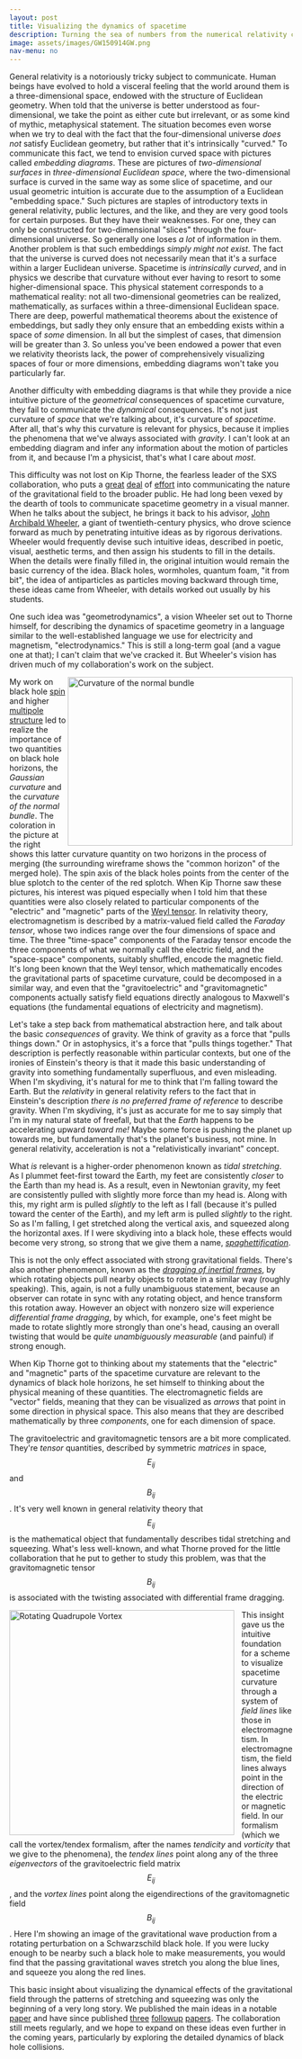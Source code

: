 ```yaml
---
layout: post
title: Visualizing the dynamics of spacetime
description: Turning the sea of numbers from the numerical relativity code into intuitive visualizations of the stretching and squeezing of space.
image: assets/images/GW150914GW.png
nav-menu: no
---
```


<head>
<script src="https://cdn.mathjax.org/mathjax/latest/MathJax.js?config=TeX-AMS-MML_HTMLorMML" type="text/javascript"></script>
</head>

General relativity is a notoriously tricky subject to communicate. Human beings have evolved to hold a visceral feeling that the world around them is a three-dimensional space, endowed with the structure of Euclidean geometry. When told that the universe is better understood as four-dimensional, we take the point as either cute but irrelevant, or as some kind of mythic, metaphysical statement. The situation becomes even worse when we try to deal with the fact that the four-dimensional universe *does not* satisfy Euclidean geometry, but rather that it's intrinsically "curved." To communicate this fact, we tend to envision curved space with pictures called *embedding diagrams*. These are pictures of *two-dimensional surfaces* in *three-dimensional Euclidean space*, where the two-dimensional surface is curved in the same way as some slice of spacetime, and our usual geometric intuition is accurate due to the assumption of a Euclidean "embedding space." Such pictures are staples of introductory texts in general relativity, public lectures, and the like, and they are very good tools for certain purposes. But they have their weaknesses. For one, they can only be constructed for two-dimensional "slices" through the four-dimensional universe. So generally one loses *a lot* of information in them. Another problem is that such embeddings *simply might not exist*. The fact that the universe is curved does not necessarily mean that it's a surface within a larger Euclidean universe. Spacetime is *intrinsically curved*, and in physics we describe that curvature without ever having to resort to some higher-dimensional space. This physical statement corresponds to a mathematical reality: not all two-dimensional geometries can be realized, mathematically, as surfaces within a three-dimensional Euclidean space. There are deep, powerful mathematical theorems about the existence of embeddings, but sadly they only ensure that an embedding exists within a space of *some* dimension. In all but the simplest of cases, that dimension will be greater than 3. So unless you've been endowed a power that even we relativity theorists lack, the power of comprehensively visualizing spaces of four or more dimensions, embedding diagrams won't take you particularly far. 

Another difficulty with embedding diagrams is that while they provide a nice intuitive picture of the *geometrical* consequences of spacetime curvature, they fail to communicate the *dynamical* consequences. It's not just curvature of *space* that we're talking about, it's curvature of *spacetime*. After all, that's why this curvature is relevant for physics, because it implies the phenomena that we've always associated with *gravity*. I can't look at an embedding diagram and infer any information about the motion of particles from it, and because I'm a physicist, that's what I care about *most*.

This difficulty was not lost on Kip Thorne, the fearless leader of the SXS collaboration, who puts a [great](https://www.amazon.com/Black-Holes-Time-Warps-Commonwealth/dp/0393312763) [deal](https://en.wikipedia.org/wiki/Interstellar_(film)) of [effort](https://www.amazon.com/Science-Interstellar-Kip-Thorne/dp/0393351378/) into communicating the nature of the gravitational field to the broader public. He had long been vexed by the dearth of tools to communicate spacetime geometry in a visual manner. When he talks about the subject, he brings it back to his advisor, [John Archibald Wheeler](https://en.wikipedia.org/wiki/John_Archibald_Wheeler), a giant of twentieth-century physics, who drove science forward as much by penetrating intuitive ideas as by rigorous derivations. Wheeler would frequently devise such intuitive ideas, described in poetic, visual, aesthetic terms, and then assign his students to fill in the details. When the details were finally filled in, the original intuition would remain the basic currency of the idea. Black holes, wormholes, quantum foam, "it from bit", the idea of antiparticles as particles moving backward through time, these ideas came from Wheeler, with details worked out usually by his students. 

One such idea was "geometrodynamics", a vision Wheeler set out to Thorne himself, for describing the dynamics of spacetime geometry in a language similar to the well-established language we use for electricity and magnetism, "electrodynamics." This is still a long-term goal (and a vague one at that); I can't claim that we've cracked it. But Wheeler's vision has driven much of my collaboration's work on the subject. 

<img src="https://stravinskian.github.io/site/assets/images/BnnWireframe.png" alt="Curvature of the normal bundle" align="right" style="width:400px;height:300px;">My work on black hole [spin](spin.html) and higher [multipole structure](finalstate.html) led to realize the importance of two quantities on black hole horizons, the *Gaussian curvature* and the *curvature of the normal bundle*. The coloration in the picture at the right shows this latter curvature quantity on two horizons in the process of merging (the surrounding wireframe shows the "common horizon" of the merged hole). The spin axis of the black holes points from the center of the blue splotch to the center of the red splotch. When Kip Thorne saw these pictures, his interest was piqued especially when I told him that these quantities were also closely related to particular components of the "electric" and "magnetic" parts of the [Weyl tensor](finalstate.html). In relativity theory, electromagnetism is described by a matrix-valued field called the *Faraday tensor*, whose two indices range over the four dimensions of space and time. The three "time-space" components of the Faraday tensor encode the three components of what we normally call the electric field, and the "space-space" components, suitably shuffled, encode the magnetic field. It's long been known that the Weyl tensor, which mathematically encodes the gravitational parts of spacetime curvature, could be decomposed in a similar way, and even that the "gravitoelectric" and "gravitomagnetic" components actually satisfy field equations directly analogous to Maxwell's equations (the fundamental equations of electricity and magnetism). 

Let's take a step back from mathematical abstraction here, and talk about the basic *consequences* of gravity. We think of gravity as a force that "pulls things down." Or in astophysics, it's a force that "pulls things together." That description is perfectly reasonable within particular contexts, but one of the ironies of Einstein's theory is that it made this basic understanding of gravity into something fundamentally superfluous, and even misleading. When I'm skydiving, it's natural for me to think that I'm falling toward the Earth. But the *relativity* in general relativity refers to the fact that in Einstein's description *there is no preferred frame of reference* to describe gravity. When I'm skydiving, it's just as accurate for me to say simply that I'm in my natural state of freefall, but that the *Earth* happens to be accelerating upward *toward me!* Maybe some force is pushing the planet up towards me, but fundamentally that's the planet's business, not mine. In general relativity, acceleration is not a "relativistically invariant" concept. 

What *is* relevant is a higher-order phenomenon known as *tidal stretching*. As I plummet feet-first toward the Earth, my feet are consistently *closer* to the Earth than my head is. As a result, even in Newtonian gravity, my feet are consistently pulled with slightly more force than my head is. Along with this, my right arm is pulled *slightly* to the left as I fall (because it's pulled toward the center of the Earth), and my left arm is pulled *slightly* to the right. So as I'm falling, I get stretched along the vertical axis, and squeezed along the horizontal axes. If I were skydiving into a black hole, these effects would become very strong, so strong that we give them a name, [*spaghettification*](https://en.wikipedia.org/wiki/Spaghettification). 

This is not the only effect associated with strong gravitational fields. There's also another phenomenon, known as the [*dragging of inertial frames*](https://en.wikipedia.org/wiki/Frame-dragging), by which rotating objects pull nearby objects to rotate in a similar way (roughly speaking). This, again, is not a fully unambiguous statement, because an observer can rotate in sync with any rotating object, and hence transform this rotation away. However an object with nonzero size will experience *differential frame dragging*, by which, for example, one's feet might be made to rotate slightly more strongly than one's head, causing an overall twisting that would be *quite unambiguously measurable* (and painful) if strong enough. 

When Kip Thorne got to thinking about my statements that the "electric" and "magnetic" parts of the spacetime curvature are relevant to the dynamics of black hole horizons, he set himself to thinking about the physical meaning of these quantities. The electromagnetic fields are "vector" fields, meaning that they can be visualized as *arrows* that point in some direction in physical space. This also means that they are described mathematically by three *components*, one for each dimension of space. 

The gravitoelectric and gravitomagnetic tensors are a bit more complicated. They're *tensor* quantities, described by symmetric *matrices* in space, $$E_{ij}$$ and $$B_{ij}$$. It's very well known in general relativity theory that $$E_{ij}$$ is the mathematical object that fundamentally describes tidal stretching and squeezing. What's less well-known, and what Thorne proved for the little collaboration that he put to gether to study this problem, was that the gravitomagnetic tensor $$B_{ij}$$ is associated with the twisting associated with differential frame dragging. 

<img src="https://stravinskian.github.io/site/assets/images/RotQuadVortex_LowerRes.png" alt="Rotating Quadrupole Vortex" align="left" style="width:400px;height:400px;padding-right:10px;">This insight gave us the intuitive foundation for a scheme to visualize spacetime curvature through a system of *field lines* like those in electromagnetism. In electromagnetism, the field lines always point in the direction of the electric or magnetic field. In our formalism (which we call the vortex/tendex formalism, after the names *tendicity* and *vorticity* that we give to the phenomena), the *tendex lines* point along any of the three *eigenvectors* of the gravitoelectric field matrix $$E_{ij}$$, and the *vortex lines* point along the eigendirections of the gravitomagnetic field $$B_{ij}$$. Here I'm showing an image of the gravitational wave production from a rotating perturbation on a Schwarzschild black hole. If you were lucky enough to be nearby such a black hole to make measurements, you would find that the passing gravitational waves stretch you along the blue lines, and squeeze you along the red lines. 

This basic insight about visualizing the dynamical effects of the gravitational field through the patterns of stretching and squeezing was only the beginning of a very long story. We published the main ideas in a notable [paper](https://arxiv.org/abs/1012.4869) and have since published [three](https://arxiv.org/abs/1108.5486) [followup](https://arxiv.org/abs/1208.3034) [papers](https://arxiv.org/abs/1208.3038). The collaboration still meets regularly, and we hope to expand on these ideas even further in the coming years, particularly by exploring the detailed dynamics of black hole collisions. 